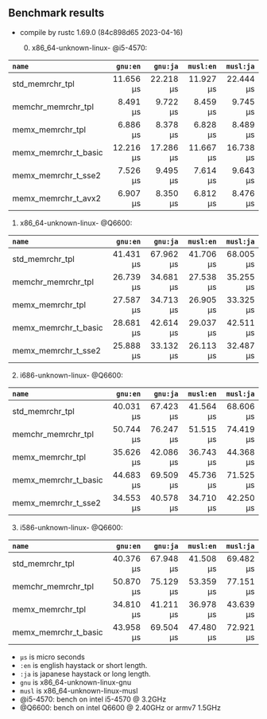 ## Benchmark results

- compile by rustc 1.69.0 (84c898d65 2023-04-16)

  0. x86_64-unknown-linux- @i5-4570:

|         `name`          |  `gnu:en`   |  `gnu:ja`   |  `musl:en`  |  `musl:ja`  |
|:------------------------|------------:|------------:|------------:|------------:|
| std_memrchr_tpl         |   11.656 µs |   22.218 µs |   11.927 µs |   22.444 µs |
| memchr_memrchr_tpl      |    8.491 µs |    9.722 µs |    8.459 µs |    9.745 µs |
| memx_memrchr_tpl        |    6.886 µs |    8.378 µs |    6.828 µs |    8.489 µs |
| memx_memrchr_t_basic    |   12.216 µs |   17.286 µs |   11.667 µs |   16.738 µs |
| memx_memrchr_t_sse2     |    7.526 µs |    9.495 µs |    7.614 µs |    9.643 µs |
| memx_memrchr_t_avx2     |    6.907 µs |    8.350 µs |    6.812 µs |    8.476 µs |

  1. x86_64-unknown-linux- @Q6600:

|         `name`          |  `gnu:en`   |  `gnu:ja`   |  `musl:en`  |  `musl:ja`  |
|:------------------------|------------:|------------:|------------:|------------:|
| std_memrchr_tpl         |   41.431 µs |   67.962 µs |   41.706 µs |   68.005 µs |
| memchr_memrchr_tpl      |   26.739 µs |   34.681 µs |   27.538 µs |   35.255 µs |
| memx_memrchr_tpl        |   27.587 µs |   34.713 µs |   26.905 µs |   33.325 µs |
| memx_memrchr_t_basic    |   28.681 µs |   42.614 µs |   29.037 µs |   42.511 µs |
| memx_memrchr_t_sse2     |   25.888 µs |   33.132 µs |   26.113 µs |   32.487 µs |

  2. i686-unknown-linux- @Q6600:

|         `name`          |  `gnu:en`   |  `gnu:ja`   |  `musl:en`  |  `musl:ja`  |
|:------------------------|------------:|------------:|------------:|------------:|
| std_memrchr_tpl         |   40.031 µs |   67.423 µs |   41.564 µs |   68.606 µs |
| memchr_memrchr_tpl      |   50.744 µs |   76.247 µs |   51.515 µs |   74.419 µs |
| memx_memrchr_tpl        |   35.626 µs |   42.086 µs |   36.743 µs |   44.368 µs |
| memx_memrchr_t_basic    |   44.683 µs |   69.509 µs |   45.736 µs |   71.525 µs |
| memx_memrchr_t_sse2     |   34.553 µs |   40.578 µs |   34.710 µs |   42.250 µs |

  3. i586-unknown-linux- @Q6600:

|         `name`          |  `gnu:en`   |  `gnu:ja`   |  `musl:en`  |  `musl:ja`  |
|:------------------------|------------:|------------:|------------:|------------:|
| std_memrchr_tpl         |   40.376 µs |   67.948 µs |   41.508 µs |   69.482 µs |
| memchr_memrchr_tpl      |   50.870 µs |   75.129 µs |   53.359 µs |   77.151 µs |
| memx_memrchr_tpl        |   34.810 µs |   41.211 µs |   36.978 µs |   43.639 µs |
| memx_memrchr_t_basic    |   43.958 µs |   69.504 µs |   47.480 µs |   72.921 µs |

- `µs` is micro seconds
- `:en` is english haystack or short length.
- `:ja` is japanese haystack or long length.
- `gnu` is x86_64-unknown-linux-gnu
- `musl` is x86_64-unknown-linux-musl
- @i5-4570: bench on intel i5-4570 @ 3.2GHz
- @Q6600: bench on intel Q6600 @ 2.40GHz or armv7 1.5GHz

